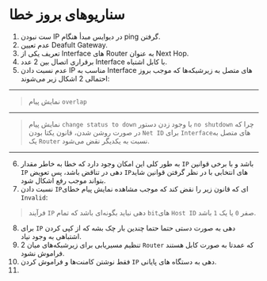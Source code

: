 # سناریو‌های بروز خطا
1. ست نبودن IP در دیوایس مبدأ هنگام ping گرفتن.
2. عدم تعیین Deafult Gateway.
3. تعریف یکی از Interface های Router به عنوان Next Hop.
4. برقراری اتصال بین 2 عدد Interface با کابل اشتباه.
5. عدم نسبت دادن IP مناسب به Interface های متصل به زیرشبکه‌ها که موجب بروز احتمالی 2 اشکال زیر می‌شوند:
---
> نمایش پیام `overlap`
---
> نمایش پیام `change status to down` با وجود زدن دستور `no shutdown` چرا که در صورت روشن شدن، قانون یکتا بودن `Net ID` برای `Interface`های متصل به یک `Router` نسبت به یکدیگر نقض می‌شود.
---
6. به طور کلی این امکان وجود دارد که خطا به خاطر مقدار `IP` باشد و با برخی قوانین `IP` دهی در تناقض باشد، پس تعویض `IP`های انتخابی با در نظر گرفتن قوانین شاید بتواند موجب رفع اشکال شود.
7. نسبت دادن `IP`ای که قانون زیر را نقض کند که موجب مشاهده نمایش پیام خطای `Invalid`:

> فرآیند `IP` دهی نباید بگونه‌ای باشد که تمام `bit`های `Host ID` صفر `0` یا یک `1` باشد.

8. برای `IP` دهی به صورت دستی حتما حتما چندین بار چک بشه که از کپی کردن اشتباهی به وجود نیاد.
9. تنظیم مسیریابی برای زیرشبکه‌های میان 2 `Router` که عمدتا به صورت کابل هستند فراموش نشود.
10. فقط نوشتن کامنت‌ها و فراموش کردن `IP` دهی به دستگاه های پایانی.
11. 